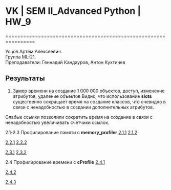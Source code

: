 # VK | SEM II_Advanced Python | HW_9

================================================================ 
  
Усцов Артем Алексеевич.  
Группа ML-21.  
Преподаватели: Геннадий Кандауров, Антон Кухтичев

## Результаты
1. [Замер]() времени на создание 1 000 000 объектов, доступ, изменение атрибутов, удаление объектов
Видно, что использование __slots__ существенно сокращает время на создание классов, что очевидно в связи с ненадобностью
в создании дополнительных атрибутов.

Слабые ссылки позволили сократить время на создание в связи с ненадобностью увеличивать счетчики ссылок.

2.1-2.3 Профилирование памяти с __memory_profiler__
[2.1.1]()
[2.1.2]()

[2.2.1]()
[2.2.2]()

[2.3.1]()
[2.3.2]()

2.4 Профилирование времени с __cProfile__
[2.4.1]()

[2.4.2]()

[2.4.3]()